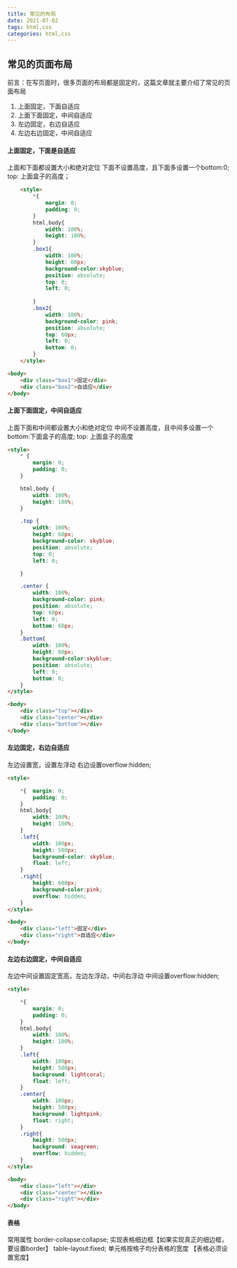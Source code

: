 ```yaml
---
title: 常见的布局
date: 2021-07-02
tags: html,css
categories: html,css
---
```

## 常见的页面布局
前言：在写页面时，很多页面的布局都是固定的，这篇文章就主要介绍了常见的页面布局
1. 上面固定，下面自适应
2. 上面下面固定，中间自适应
3. 左边固定，右边自适应
4. 左边右边固定，中间自适应
   
<!--more-->

#### 上面固定，下面是自适应
上面和下面都设置大小和绝对定位
下面不设置高度，且下面多设置一个bottom:0; top: 上面盒子的高度；

```html
    <style>
        *{
            margin: 0;
            padding: 0;
        }
        html,body{
            width: 100%;
            height: 100%;
        }
        .box1{
            width: 100%;
            height: 60px;
            background-color:skyblue;
            position: absolute;
            top: 0;
            left: 0;
           
        }
        .box2{
            width: 100%;
            background-color: pink;
            position: absolute;
            top: 60px;
            left: 0;
            bottom: 0;
        }
    </style>

<body>
    <div class="box1">固定</div>
    <div class="box2">自适应</div>
</body>
```

#### 上面下面固定，中间自适应
上面下面和中间都设置大小和绝对定位
中间不设置高度，且中间多设置一个bottom:下面盒子的高度; top: 上面盒子的高度
```html
<style>
    * {
        margin: 0;
        padding: 0;
    }

    html,body {
        width: 100%;
        height: 100%;
    }

    .top {
        width: 100%;
        height: 60px;
        background-color: skyblue;
        position: absolute;
        top: 0;
        left: 0;

    }

    .center {
        width: 100%;
        background-color: pink;
        position: absolute;
        top: 60px;
        left: 0;
        bottom: 60px;
    }
    .bottom{
        width: 100%;
        height: 60px;
        background-color:skyblue;
        position: absolute;
        left: 0;
        bottom: 0;
    }
</style>

<body>
    <div class="top"></div>
    <div class="center"></div>
    <div class="bottom"></div>
</body>
```

#### 左边固定，右边自适应
左边设置宽，设置左浮动
右边设置overflow:hidden;
```html
<style>

    *{  margin: 0;
        padding: 0;
    }
    html,body{
        width: 100%;
        height: 100%;
    }
    .left{
        width: 100px;
        height: 500px;
        background-color: skyblue;
        float: left;
    }
    .right{
        height: 600px;
        background-color:pink;
        overflow: hidden;
    }
</style>

<body>
    <div class="left">固定</div>
    <div class="right">自适应</div>
</body>
```

#### 左边右边固定，中间自适应
左边中间设置固定宽高，左边左浮动，中间右浮动
中间设置overflow:hidden;
```html
<style>

    *{
        margin: 0;
        padding: 0;
    }
    html,body{
        width: 100%;
        height: 100%;
    }
    .left{
        width: 100px;
        height: 500px;
        background: lightcoral;
        float: left;
    }
    .center{
        width: 100px;
        height: 500px;
        background: lightpink;
        float: right;
    }
    .right{
        height: 500px;
        background: seagreen;
        overflow: hidden;
    }
</style>

<body>
    <div class="left"></div>
    <div class="center"></div>
    <div class="right"></div>
</body>
```


#### 表格
常用属性
    border-collapse:collapse; 实现表格细边框【如果实现真正的细边框，要设置border】
    table-layout:fixed;   单元格按格子均分表格的宽度 【表格必须设置宽度】